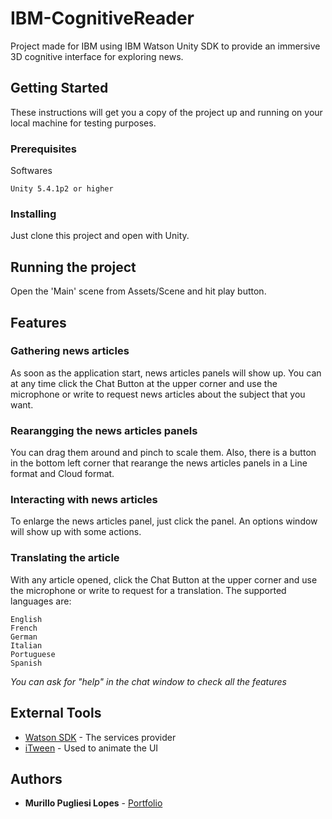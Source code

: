# IBM-CognitiveReader

Project made for IBM using IBM Watson Unity SDK to provide an immersive 3D cognitive interface for exploring news.

## Getting Started

These instructions will get you a copy of the project up and running on your local machine for testing purposes.

### Prerequisites

Softwares

```
Unity 5.4.1p2 or higher
```

### Installing

Just clone this project and open with Unity.

## Running the project

Open the 'Main' scene from Assets/Scene and hit play button.

## Features

### Gathering news articles

As soon as the application start, news articles panels will show up. You can at any time click the Chat Button at the upper corner and use the microphone or write to request news articles about the subject that you want.

### Rearangging the news articles panels

You can drag them around and pinch to scale them. Also, there is a button in the bottom left corner that rearange the news articles panels in a Line format and Cloud format.

### Interacting with news articles

To enlarge the news articles panel, just click the panel. An options window will show up with some actions.

### Translating the article

With any article opened, click the Chat Button at the upper corner and use the microphone or write to request for a translation. The supported languages are:
```
English
French
German
Italian
Portuguese
Spanish
```

*You can ask for "help" in the chat window to check all the features*

## External Tools

* [Watson SDK](https://github.com/watson-developer-cloud/unity-sdk) - The services provider
* [iTween](http://itween.pixelplacement.com/index.php) - Used to animate the UI

## Authors

* **Murillo Pugliesi Lopes** - [Portfolio](http://www.murillopugliesi.com)


